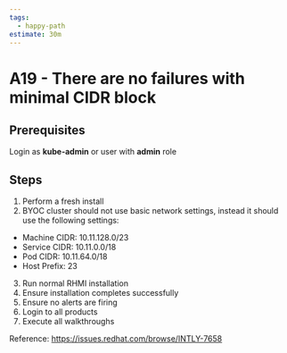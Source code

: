 ```yaml
---
tags:
  - happy-path
estimate: 30m
---
```


# A19 - There are no failures with minimal CIDR block

## Prerequisites

Login as **kube-admin** or user with **admin** role

## Steps

1. Perform a fresh install
2. BYOC cluster should not use basic network settings, instead it should use the following settings:

- Machine CIDR: 10.11.128.0/23
- Service CIDR: 10.11.0.0/18
- Pod CIDR: 10.11.64.0/18
- Host Prefix: 23

3. Run normal RHMI installation
4. Ensure installation completes successfully
5. Ensure no alerts are firing
6. Login to all products
7. Execute all walkthroughs

Reference: https://issues.redhat.com/browse/INTLY-7658
